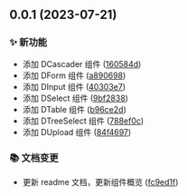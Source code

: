 ## 0.0.1 (2023-07-21)

### ✨ 新功能

- 添加 DCascader 组件 ([160584d](https://github.com/feihu1024/antd-plus-ui/commit/160584d47cf118ce5de3d82baf52611f771f2212))
- 添加 DForm 组件 ([a890698](https://github.com/feihu1024/antd-plus-ui/commit/a890698fe2bbed3cd3e6def674f57f23ef4482c9))
- 添加 DInput 组件 ([40303e7](https://github.com/feihu1024/antd-plus-ui/commit/40303e7cb5114b339e9d446177d6001e91cbaf0b))
- 添加 DSelect 组件 ([9bf2838](https://github.com/feihu1024/antd-plus-ui/commit/9bf2838cda242b7869886b1509943da7d3668e64))
- 添加 DTable 组件 ([b96ce2d](https://github.com/feihu1024/antd-plus-ui/commit/b96ce2df1cae4d47e1c0cfeb12b6d0a174591661))
- 添加 DTreeSelect 组件 ([788ef0c](https://github.com/feihu1024/antd-plus-ui/commit/788ef0c22fcaa21a5450823a59f7e68123c24b10))
- 添加 DUpload 组件 ([84f4697](https://github.com/feihu1024/antd-plus-ui/commit/84f4697622f7221459709f10d0c9fe8f2eb05fc9))

### 📚 文档变更

- 更新 readme 文档，更新组件概览 ([fc9ed1f](https://github.com/feihu1024/antd-plus-ui/commit/fc9ed1f23a4536fd7ef4fcad771a78200f33ae11))
